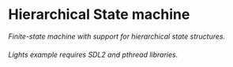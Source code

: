 # Hierarchical State machine
_Finite-state machine with support for hierarchical state structures._

###### Lights example requires SDL2 and pthread libraries.
